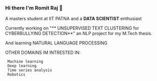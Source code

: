 ### Hi there I'm Romit Raj 👋

A masters student at IIT PATNA and a **DATA SCIENTIST** enthusiast

Currently working on "** UNSUPERVISED TEXT CLUSTERING for CYBERBULLYING DETECTION**" an NLP project for my M.Tech thesis.

And learning NATURAL LANGUAGE PROCESSING

OTHER DOMAINS IM INTRESTED IN:

     Machine learning
     Deep learning
     Time series analysis
     Robotics
